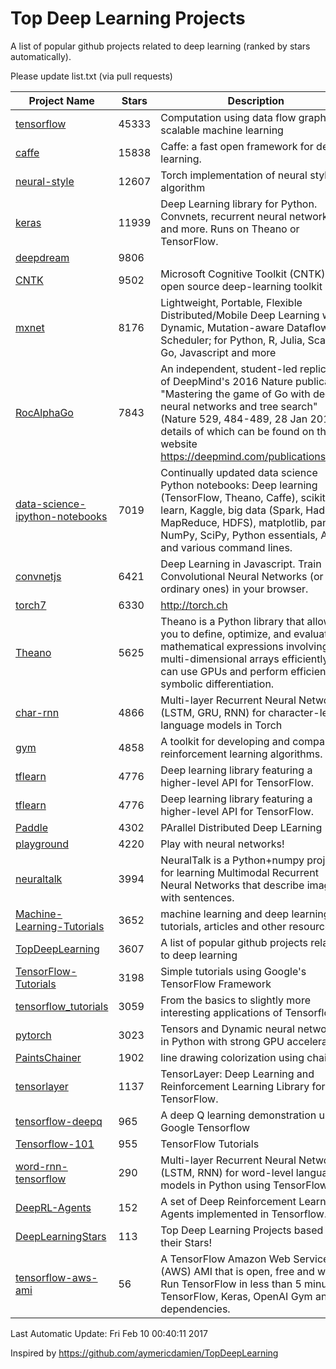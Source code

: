 # Top Deep Learning Projects
A list of popular github projects related to deep learning (ranked by stars automatically).

Please update list.txt (via pull requests)

| Project Name| Stars | Description 
| ------- | ------ | ------  
| [tensorflow](https://github.com/tensorflow/tensorflow) | 45333 | Computation using data flow graphs for scalable machine learning |  
| [caffe](https://github.com/BVLC/caffe) | 15838 | Caffe: a fast open framework for deep learning. |  
| [neural-style](https://github.com/jcjohnson/neural-style) | 12607 | Torch implementation of neural style algorithm |  
| [keras](https://github.com/fchollet/keras) | 11939 | Deep Learning library for Python. Convnets, recurrent neural networks, and more. Runs on Theano or TensorFlow. |  
| [deepdream](https://github.com/google/deepdream) | 9806 |  |  
| [CNTK](https://github.com/Microsoft/CNTK) | 9502 | Microsoft Cognitive Toolkit (CNTK), an open source deep-learning toolkit |  
| [mxnet](https://github.com/dmlc/mxnet) | 8176 | Lightweight, Portable, Flexible Distributed/Mobile Deep Learning with Dynamic, Mutation-aware Dataflow Dep Scheduler; for Python, R, Julia, Scala, Go, Javascript and more |  
| [RocAlphaGo](https://github.com/Rochester-NRT/RocAlphaGo) | 7843 | An independent, student-led replication of DeepMind's 2016 Nature publication, "Mastering the game of Go with deep neural networks and tree search" (Nature 529, 484-489, 28 Jan 2016), details of which can be found on their website https://deepmind.com/publications.html. |  
| [data-science-ipython-notebooks](https://github.com/donnemartin/data-science-ipython-notebooks) | 7019 | Continually updated data science Python notebooks: Deep learning (TensorFlow, Theano, Caffe), scikit-learn, Kaggle, big data (Spark, Hadoop MapReduce, HDFS), matplotlib, pandas, NumPy, SciPy, Python essentials, AWS, and various command lines. |  
| [convnetjs](https://github.com/karpathy/convnetjs) | 6421 | Deep Learning in Javascript. Train Convolutional Neural Networks (or ordinary ones) in your browser. |  
| [torch7](https://github.com/torch/torch7) | 6330 | http://torch.ch |  
| [Theano](https://github.com/Theano/Theano) | 5625 | Theano is a Python library that allows you to define, optimize, and evaluate mathematical expressions involving multi-dimensional arrays efficiently. It can use GPUs and perform efficient symbolic differentiation. |  
| [char-rnn](https://github.com/karpathy/char-rnn) | 4866 | Multi-layer Recurrent Neural Networks (LSTM, GRU, RNN) for character-level language models in Torch |  
| [gym](https://github.com/openai/gym) | 4858 | A toolkit for developing and comparing reinforcement learning algorithms. |  
| [tflearn](https://github.com/tflearn/tflearn) | 4776 | Deep learning library featuring a higher-level API for TensorFlow. |  
| [tflearn](https://github.com/tflearn/tflearn) | 4776 | Deep learning library featuring a higher-level API for TensorFlow. |  
| [Paddle](https://github.com/PaddlePaddle/Paddle) | 4302 | PArallel Distributed Deep LEarning |  
| [playground](https://github.com/tensorflow/playground) | 4220 | Play with neural networks! |  
| [neuraltalk](https://github.com/karpathy/neuraltalk) | 3994 | NeuralTalk is a Python+numpy project for learning Multimodal Recurrent Neural Networks that describe images with sentences. |  
| [Machine-Learning-Tutorials](https://github.com/ujjwalkarn/Machine-Learning-Tutorials) | 3652 | machine learning and deep learning tutorials, articles and other resources  |  
| [TopDeepLearning](https://github.com/aymericdamien/TopDeepLearning) | 3607 | A list of popular github projects related to deep learning |  
| [TensorFlow-Tutorials](https://github.com/nlintz/TensorFlow-Tutorials) | 3198 | Simple tutorials using Google's TensorFlow Framework |  
| [tensorflow_tutorials](https://github.com/pkmital/tensorflow_tutorials) | 3059 | From the basics to slightly more interesting applications of Tensorflow |  
| [pytorch](https://github.com/pytorch/pytorch) | 3023 | Tensors and Dynamic neural networks in Python  with strong GPU acceleration |  
| [PaintsChainer](https://github.com/pfnet/PaintsChainer) | 1902 | line drawing colorization using chainer |  
| [tensorlayer](https://github.com/zsdonghao/tensorlayer) | 1137 | TensorLayer: Deep Learning and Reinforcement Learning Library for TensorFlow. |  
| [tensorflow-deepq](https://github.com/nivwusquorum/tensorflow-deepq) | 965 | A deep Q learning demonstration using Google Tensorflow |  
| [Tensorflow-101](https://github.com/sjchoi86/Tensorflow-101) | 955 | TensorFlow Tutorials |  
| [word-rnn-tensorflow](https://github.com/hunkim/word-rnn-tensorflow) | 290 | Multi-layer Recurrent Neural Networks (LSTM, RNN) for word-level language models in Python using TensorFlow. |  
| [DeepRL-Agents](https://github.com/awjuliani/DeepRL-Agents) | 152 | A set of Deep Reinforcement Learning Agents implemented in Tensorflow. |  
| [DeepLearningStars](https://github.com/hunkim/DeepLearningStars) | 113 | Top Deep Learning Projects based on their Stars! |  
| [tensorflow-aws-ami](https://github.com/ritchieng/tensorflow-aws-ami) | 56 | A TensorFlow Amazon Web Service (AWS) AMI that is open, free and works. Run TensorFlow in less than 5 minutes. TensorFlow, Keras, OpenAI Gym and all dependencies. |  

Last Automatic Update: Fri Feb 10 00:40:11 2017

Inspired by https://github.com/aymericdamien/TopDeepLearning